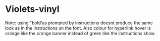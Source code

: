 # Violets-vinyl
Note: using "bold'as prompted by instructions doesnt produce the same look as in the instructions on the font.
Also colour for hyperlink hover is orange like the orange banner instead of green like the instructions show.

